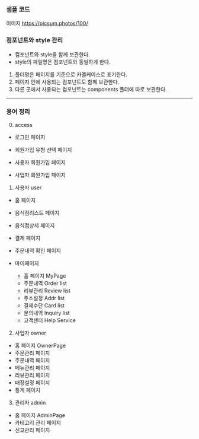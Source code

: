 ### 샘플 코드

이미지 https://picsum.photos/100/

### 컴포넌트와 style 관리

- 컴포넌트와 style을 함께 보관한다.
- style의 파일명은 컴포넌트와 동일하게 한다.

1. 폴더명은 페이지를 기준으로 카멜케이스로 표기한다.
1. 페이지 안에 사용되는 컴포넌트도 함께 보관한다.
1. 다른 곳에서 사용되는 컴포넌트는 components 폴더에 따로 보관한다.

---

### 용어 정리

0. access

- 로그인 페이지

- 회원가입 유형 선택 페이지
- 사용자 회원가입 페이지
- 사업자 회원가입 페이지

1. 사용자 user

- 홈 페이지
- 음식점리스트 페이지
- 음식점상세 페이지
- 결제 페이지
- 주문내역 확인 페이지

- 마이페이지
  - 홈 페이지 MyPage
  - 주문내역 Order list
  - 리뷰관리 Review list
  - 주소설정 Addr list
  - 결제수단 Card list
  - 문의내역 Inquiry list
  - 고객센터 Help Service

2. 사업자 owner

- 홈 페이지 OwnerPage
- 주문관리 페이지
- 주문내역 페이지
- 메뉴관리 페이지
- 리뷰관리 페이지
- 매장설정 페이지
- 통계 페이지

3. 관리자 admin

- 홈 페이지 AdminPage
- 카테고리 관리 페이지
- 신고관리 페이지

